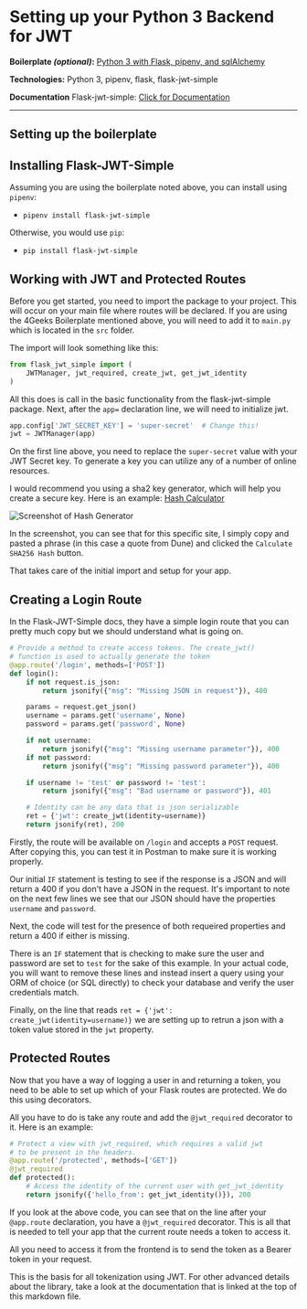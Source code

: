 # Setting up your Python 3 Backend for JWT

**Boilerplate *(optional)*:** [Python 3 with Flask, pipenv, and sqlAlchemy](https://github.com/4GeeksAcademy/flask-rest-hello)

**Technologies:** Python 3, pipenv, flask,  flask-jwt-simple

**Documentation** 
Flask-jwt-simple:   [Click for Documentation](https://flask-jwt-simple.readthedocs.io/en/latest/index.html)

_____

## Setting up the boilerplate

## Installing Flask-JWT-Simple

Assuming you are using the boilerplate noted above, you can install using `pipenv`:

- `pipenv install flask-jwt-simple`

Otherwise, you would use `pip`:

- `pip install flask-jwt-simple`

## Working with JWT and Protected Routes

Before you get started, you need to import the package to your project. This will occur on your main file where routes will be declared. If you are using the 4Geeks Boilerplate mentioned above, you will need to add it to `main.py` which is located in the `src` folder.

The import will look something like this:

```python
from flask_jwt_simple import (
    JWTManager, jwt_required, create_jwt, get_jwt_identity
)
```

All this does is call in the basic functionality from the flask-jwt-simple package. Next, after the `app=` declaration line, we will need to initialize jwt.

```python
app.config['JWT_SECRET_KEY'] = 'super-secret'  # Change this!
jwt = JWTManager(app)
```

On the first line above, you need to replace the `super-secret` value with your JWT Secret key. To generate a key you can utilize any of a number of online resources.

I would recommend you using a sha2 key generator, which will help you create a secure key. Here is an example:
[Hash Calculator](https://xorbin.com/tools/sha256-hash-calculator)

![Screenshot of Hash Generator](https://ibb.co/KmyRpP5)

In the screenshot, you can see that for this specific site, I simply copy and pasted a phrase (in this case a quote from Dune) and clicked the `Calculate SHA256 Hash` button.

That takes care of the initial import and setup for your app.

## Creating a Login Route

In the Flask-JWT-Simple docs, they have a simple login route that you can pretty much copy but we should understand what is going on.

```python
# Provide a method to create access tokens. The create_jwt()
# function is used to actually generate the token
@app.route('/login', methods=['POST'])
def login():
    if not request.is_json:
        return jsonify({"msg": "Missing JSON in request"}), 400

    params = request.get_json()
    username = params.get('username', None)
    password = params.get('password', None)

    if not username:
        return jsonify({"msg": "Missing username parameter"}), 400
    if not password:
        return jsonify({"msg": "Missing password parameter"}), 400

    if username != 'test' or password != 'test':
        return jsonify({"msg": "Bad username or password"}), 401

    # Identity can be any data that is json serializable
    ret = {'jwt': create_jwt(identity=username)}
    return jsonify(ret), 200
```

Firstly, the route will be available on `/login` and accepts a `POST` request. After copying this, you can test it in Postman to make sure it is working properly.

Our initial `IF` statement is testing to see if the response is a JSON and will return a 400 if you don't have a JSON in the request. It's important to note on the next few lines we see that our JSON should have the properties `username` and `password`.

Next, the code will test for the presence of both requeired properties and return a 400 if either is missing. 

There is an `IF` statement that is checking to make sure the user and password are set to `test` for the sake of this example. In your actual code, you will want to remove these lines and instead insert a query using your ORM of choice (or SQL directly) to check your database and verify the user credentials match.

Finally, on the line that reads `ret = {'jwt': create_jwt(identity=username)}` we are setting up to retrun a json with a token value stored in the `jwt` property.

## Protected Routes

Now that you have a way of logging a user in and returning a token, you need to be able to set up which of your Flask routes are protected. We do this using decorators.

All you have to do is take any route and add the `@jwt_required` decorator to it. Here is an example:

```python
# Protect a view with jwt_required, which requires a valid jwt
# to be present in the headers.
@app.route('/protected', methods=['GET'])
@jwt_required
def protected():
    # Access the identity of the current user with get_jwt_identity
    return jsonify({'hello_from': get_jwt_identity()}), 200
```

If you look at the above code, you can see that on the line after your `@app.route` declaration, you have a `@jwt_required` decorator. This is all that is needed to tell your app that the current route needs a token to access it.

All you need to access it from the frontend is to send the token as a Bearer token in your request.

This is the basis for all tokenization using JWT. For other advanced details about the library, take a look at the documentation that is linked at the top of this markdown file.
